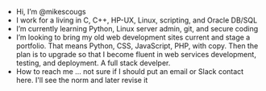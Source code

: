 - Hi, I’m @mikescougs
- I work for a living in C, C++, HP-UX, Linux, scripting, and Oracle DB/SQL
- I’m currently learning Python, Linux server admin, git, and secure coding
- I’m looking to bring my old web development sites current and stage a portfolio. That means Python, CSS, JavaScript, PHP, with copy. Then the plan is to upgrade so that I become fluent in web services development, testing, and deployment. A full stack develper. 
- How to reach me ... not sure if I should put an email or Slack contact here. I'll see the norm and later revise it

<!---
mikescougs/mikescougs is a ✨ special ✨ repository because its `README.md` (this file) appears on your GitHub profile.
You can click the Preview link to take a look at your changes.
--->
